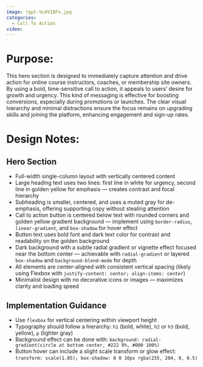 ```yaml
---
image: rgpt-VcAV1BFn.jpg
categories:
  - Call To Action
video:
---
```

# Purpose:
This hero section is designed to immediately capture attention and drive action for online course instructors, coaches, or membership site owners. By using a bold, time-sensitive call to action, it appeals to users’ desire for growth and urgency. This kind of messaging is effective for boosting conversions, especially during promotions or launches. The clear visual hierarchy and minimal distractions ensure the focus remains on upgrading skills and joining the platform, enhancing engagement and sign-up rates.

# Design Notes:

## Hero Section
* Full-width single-column layout with vertically centered content
* Large heading text uses two lines: first line in white for urgency, second line in golden yellow for emphasis — creates contrast and focal hierarchy
* Subheading is smaller, centered, and uses a muted gray for de-emphasis, offering supporting copy without stealing attention
* Call to action button is centered below text with rounded corners and golden yellow gradient background — implement using `border-radius`, `linear-gradient`, and `box-shadow` for hover effect
* Button text uses bold font and dark text color for contrast and readability on the golden background
* Dark background with a subtle radial gradient or vignette effect focused near the bottom center — achievable with `radial-gradient` or layered `box-shadow` and `background-blend-mode` for depth
* All elements are center-aligned with consistent vertical spacing (likely using Flexbox with `justify-content: center; align-items: center`)
* Minimalist design with no decorative icons or images — maximizes clarity and loading speed

## Implementation Guidance
* Use `flexbox` for vertical centering within viewport height
* Typography should follow a hierarchy: `h1` (bold, white), `h2` or `h3` (bold, yellow), `p` (lighter gray)
* Background effect can be done with: `background: radial-gradient(circle at bottom center, #222 0%, #000 100%)`
* Button hover can include a slight scale transform or glow effect: `transform: scale(1.05); box-shadow: 0 0 10px rgba(255, 204, 0, 0.5)`
